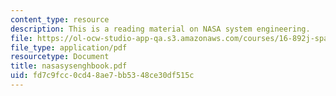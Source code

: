 ```yaml
---
content_type: resource
description: This is a reading material on NASA system engineering.
file: https://ol-ocw-studio-app-qa.s3.amazonaws.com/courses/16-892j-space-system-architecture-and-design-fall-2004/fd7c9fcc0cd48ae7bb5348ce30df515c_nasasysenghbook.pdf
file_type: application/pdf
resourcetype: Document
title: nasasysenghbook.pdf
uid: fd7c9fcc-0cd4-8ae7-bb53-48ce30df515c
---
```

